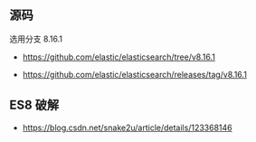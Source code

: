 ## 源码

选用分支 8.16.1

- <https://github.com/elastic/elasticsearch/tree/v8.16.1>

- <https://github.com/elastic/elasticsearch/releases/tag/v8.16.1>

## ES8 破解





- <https://blog.csdn.net/snake2u/article/details/123368146>